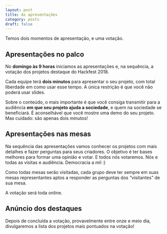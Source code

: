 ```yaml
---
layout: post
title: As apresentações
category: posts
draft: false
---
```


Temos dois momentos de apresentação, e uma votação.

Apresentações no palco
---

No **domingo às 9 horas** iniciamos as apresentações e, na sequência, a votação dos projetos destaque do Hackfest 2018.

Cada equipe terá **dois minutos** para apresentar o seu projeto, com total liberdade em como usar esse tempo. A única restrição é que você não poderá usar slides.

Sobre o conteúdo, o mais importante é que você consiga transmitir para a audiência **em que seu projeto ajuda a sociedade**, e quem na sociedade se beneficiará. É aconselhável que você mostre uma demo do seu projeto. Mas cuidado: são apenas dois minutos!

Apresentações nas mesas
---

Na sequência das apresentações vamos conhecer os projetos com mais detalhes e fazer perguntas para seus criadores. O objetivo é ter bases melhores para formar uma opinião e votar. E todos nós votaremos. Nós e todas as visitas e audiência. Democracia a mil :)

Como todas mesas serão visitadas, cada grupo deve ter sempre em suas mesas representantes aptos a responder as perguntas dos “visitantes” de sua mesa.

A votação será toda online.

Anúncio dos destaques
---

Depois de concluída a votação, provavelmente entre onze e meio dia, divulgaremos a lista dos projetos mais pontuados na votação!
